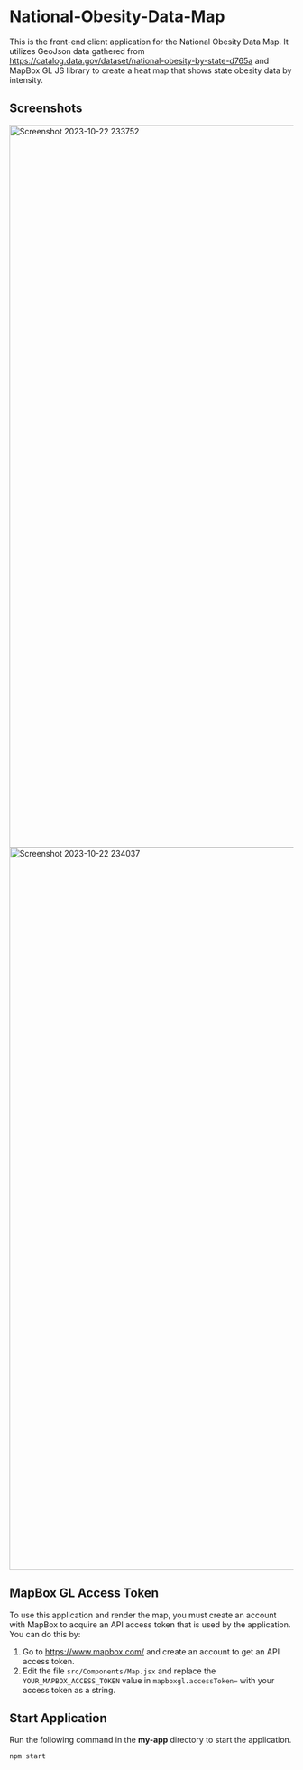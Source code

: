 # National-Obesity-Data-Map
This is the front-end client application for the National Obesity Data Map. 
It utilizes GeoJson data gathered from https://catalog.data.gov/dataset/national-obesity-by-state-d765a and MapBox
GL JS library to create a heat map that shows state obesity data by intensity.

## Screenshots
<img width="1280" alt="Screenshot 2023-10-22 233752" src="https://github.com/fj2412/National-Obesity-Data-Map/assets/60425040/80eb0ef9-30e1-4096-99fa-7b4debaf8730">
<img width="1280" alt="Screenshot 2023-10-22 234037" src="https://github.com/fj2412/National-Obesity-Data-Map/assets/60425040/cf492fda-b0ca-4b44-8bfe-df578be08f5c">

## MapBox GL Access Token
To use this application and render the map, you must create an account with MapBox to acquire an API access token that is used 
by the application. You can do this by:
1. Go to https://www.mapbox.com/ and create an account to get an API access token.
2. Edit the file `src/Components/Map.jsx` and replace the `YOUR_MAPBOX_ACCESS_TOKEN` value in `mapboxgl.accessToken=` with your access token as a string.

## Start Application
Run the following command in the **my-app** directory to start the application.

`npm start`
